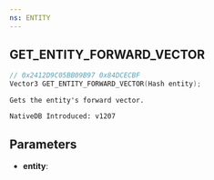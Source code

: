 ```yaml
---
ns: ENTITY
---
```

## GET_ENTITY_FORWARD_VECTOR

```c
// 0x2412D9C05BB09B97 0x84DCECBF
Vector3 GET_ENTITY_FORWARD_VECTOR(Hash entity);
```

```
Gets the entity's forward vector.

NativeDB Introduced: v1207
```

## Parameters
* **entity**:
